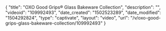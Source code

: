{
    "title": "OXO Good Grips&reg; Glass Bakeware Collection",
    "description": "",
    "videoid": "109992493",
    "date_created": "1502523289",
    "date_modified": "1504292824",
    "type": "captivate",
    "layout": "video",
    "url": "\/v\/oxo-good-grips-glass-bakeware-collection\/109992493"
}